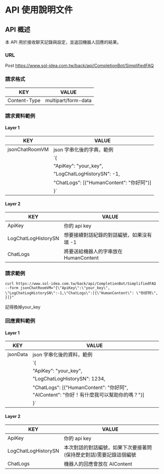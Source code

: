 # API 使用說明文件

## API 概述
本 API 用於接收聊天記錄與設定，並返回機器人回應的結果。

### URL
Post https://www.sol-idea.com.tw/back/api/CompletionBot/SimplifiedFAQ

### 請求格式
| KEY            | VALUE                |
| -------------- | -------------------- |
| Content-Type   | multipart/form-data  |

### 請求資料範例
#### Layer 1
| KEY            | VALUE                |
| -------------- | -------------------- |
| jsonChatRoomVM | json 字串化後的字典，範例 |
|                | `{                   |
|                | "ApiKey": "your_key",|
|                | "LogChatLogHistorySN": -1,|
|                | "ChatLogs": [{"HumanContent": "你好阿"}]|
|                | }`                   |

#### Layer 2
| KEY                   | VALUE                       |
| --------------------- | --------------------------- |
| ApiKey                | 你的 api key                |
| LogChatLogHistorySN   | 想要接續對話紀錄的對話編號，如果沒有填 -1 |
| ChatLogs              | 將要送給機器人的字串放在 HumanContent     |

### 請求範例
```
curl https://www.sol-idea.com.tw/back/api/CompletionBot/SimplifiedFAQ --form jsonChatRoomVM="{\"ApiKey\":\"your_key\", \"LogChatLogHistorySN\":-1,\"ChatLogs\":[{\"HumanContent\": \"你好阿\", }]}"
```
記得換掉your_key
### 回應資料範例
#### Layer 1
| KEY        | VALUE                      |
| ---------- | -------------------------- |
| jsonData   | json 字串化後的資料，範例     |
|            | `{                         |
|            | "ApiKey": "your_key",      |
|            | "LogChatLogHistorySN": 1234,|
|            | "ChatLogs": [{"HumanContent": "你好阿", "AIContent": "你好！有什麼我可以幫助你的嗎？"}]|
|            | }`                         |

#### Layer 2
| KEY                  | VALUE                     |
| -------------------- | ------------------------- |
| ApiKey               | 你的 api key              |
| LogChatLogHistorySN  | 本次對話的對話編號，如果下次要接著問(保持歷史對話)需要記錄這個編號         |
| ChatLogs             | 機器人的回應會放在 AIContent |

